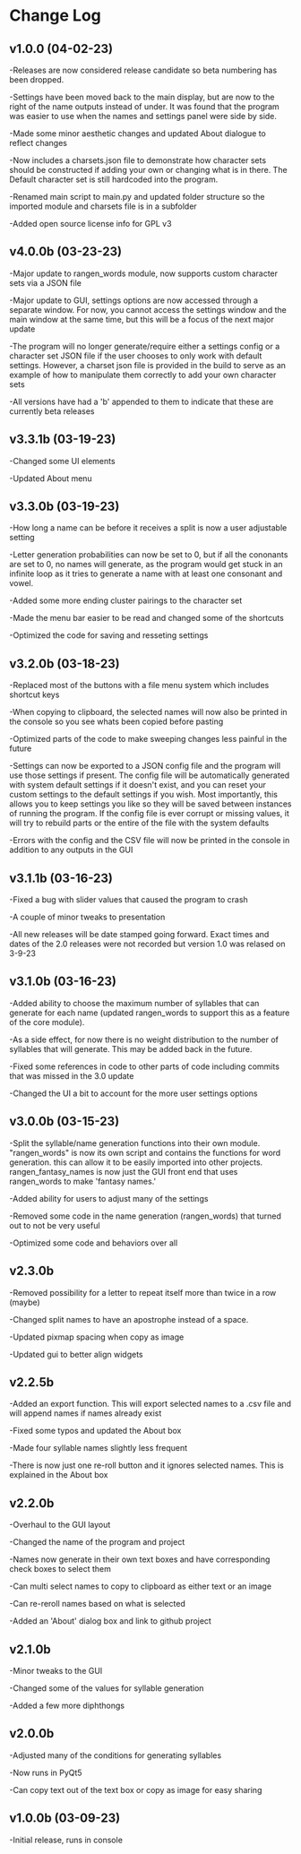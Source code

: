 # Change Log

v1.0.0 (04-02-23)
-
-Releases are now considered release candidate so beta numbering has been dropped.

-Settings have been moved back to the main display, but are now to the right of the name outputs instead of under. It was found that the program was easier to use when the names and settings panel were side by side.

-Made some minor aesthetic changes and updated About dialogue to reflect changes

-Now includes a charsets.json file to demonstrate how character sets should be constructed if adding your own or changing what is in there. The Default character set is still hardcoded into the program.

-Renamed main script to main.py and updated folder structure so the imported module and charsets file is in a subfolder

-Added open source license info for GPL v3

v4.0.0b (03-23-23)
-
-Major update to rangen_words module, now supports custom character sets via a JSON file

-Major update to GUI, settings options are now accessed through a separate window. For now, you cannot access the settings window and the main window at the same time, but this will be a focus of the next major update

-The program will no longer generate/require either a settings config or a character set JSON file if the user chooses to only work with default settings. However, a charset json file is provided in the build to serve as an example of how to manipulate them correctly to add your own character sets

-All versions have had a 'b' appended to them to indicate that these are currently beta releases

v3.3.1b (03-19-23)
-
-Changed some UI elements

-Updated About menu

v3.3.0b (03-19-23)
-
-How long a name can be before it receives a split is now a user adjustable setting

-Letter generation probabilities can now be set to 0, but if all the cononants are set to 0, no names will generate, as the program would get stuck in an infinite loop as it tries to generate a name with at least one consonant and vowel.

-Added some more ending cluster pairings to the character set

-Made the menu bar easier to be read and changed some of the shortcuts

-Optimized the code for saving and resseting settings

v3.2.0b (03-18-23)
-
-Replaced most of the buttons with a file menu system which includes shortcut keys

-When copying to clipboard, the selected names will now also be printed in the console so you see whats been copied before pasting

-Optimized parts of the code to make sweeping changes less painful in the future

-Settings can now be exported to a JSON config file and the program will use those settings if present. The config file will be automatically generated with system default settings if it doesn't exist, and you can reset your custom settings to the default settings if you wish. Most importantly, this allows you to keep settings you like so they will be saved between instances of running the program. If the config file is ever corrupt or missing values, it will try to rebuild parts or the entire of the file with the system defaults

-Errors with the config and the CSV file will now be printed in the console in addition to any outputs in the GUI

v3.1.1b (03-16-23)
-
-Fixed a bug with slider values that caused the program to crash

-A couple of minor tweaks to presentation

-All new releases will be date stamped going forward. Exact times and dates of the 2.0 releases were not recorded but version 1.0 was relased on 3-9-23

v3.1.0b (03-16-23)
-
-Added ability to choose the maximum number of syllables that can generate for each name (updated rangen_words to support this as a feature of the core module).

-As a side effect, for now there is no weight distribution to the number of syllables that will generate. This may be added back in the future.

-Fixed some references in code to other parts of code including commits that was missed in the 3.0 update

-Changed the UI a bit to account for the more user settings options

v3.0.0b (03-15-23)
-
-Split the syllable/name generation functions into their own module. "rangen_words" is now its own script and contains the functions for word generation. this can allow it to be easily imported into other projects. rangen_fantasy_names is now just the GUI front end that uses rangen_words to make 'fantasy names.'

-Added ability for users to adjust many of the settings

-Removed some code in the name generation (rangen_words) that turned out to not be very useful

-Optimized some code and behaviors over all


v2.3.0b
-
-Removed possibility for a letter to repeat itself more than twice in a row (maybe)

-Changed split names to have an apostrophe instead of a space.

-Updated pixmap spacing when copy as image

-Updated gui to better align widgets

v2.2.5b
-
-Added an export function. This will export selected names to a .csv file and will append names if names already exist

-Fixed some typos and updated the About box

-Made four syllable names slightly less frequent

-There is now just one re-roll button and it ignores selected names. This is explained in the About box


v2.2.0b
-
-Overhaul to the GUI layout

-Changed the name of the program and project

-Names now generate in their own text boxes and have corresponding check boxes to select them

-Can multi select names to copy to clipboard as either text or an image

-Can re-reroll names based on what is selected

-Added an 'About' dialog box and link to github project

v2.1.0b
-
-Minor tweaks to the GUI

-Changed some of the values for syllable generation

-Added a few more diphthongs

v2.0.0b
-
-Adjusted many of the conditions for generating syllables

-Now runs in PyQt5

-Can copy text out of the text box or copy as image for easy sharing

v1.0.0b (03-09-23)
-
-Initial release, runs in console

